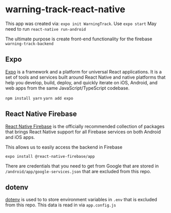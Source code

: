 # warning-track-react-native

This app was created via: `expo init WarningTrack`.
Use `expo start`
May need to run `react-native run-android`

The ultimate purpose is create front-end functionality for the firebase `warning-track-backend`

## Expo

[Expo](https://docs.expo.io/) is a framework and a platform for universal React applications. It is a set of tools and services built around React Native and native platforms that help you develop, build, deploy, and quickly iterate on iOS, Android, and web apps from the same JavaScript/TypeScript codebase.

`npm install yarn`
`yarn add expo`

## React Native Firebase

[React Native Firebase](https://rnfirebase.io/) is the officially recommended collection of packages that brings React Native support for all Firebase services on both Android and iOS apps.

This allows us to easily access the backend in Firebase

`expo install @react-native-firebase/app`

There are credentials that you need to get from Google that are stored in `/android/app/google-services.json` that are excluded from this repo.

## dotenv

[dotenv](https://www.npmjs.com/package/dotenv) is used to to store environment variables in `.env` that is excluded from this repo. This data is read in via `app.config.js`
